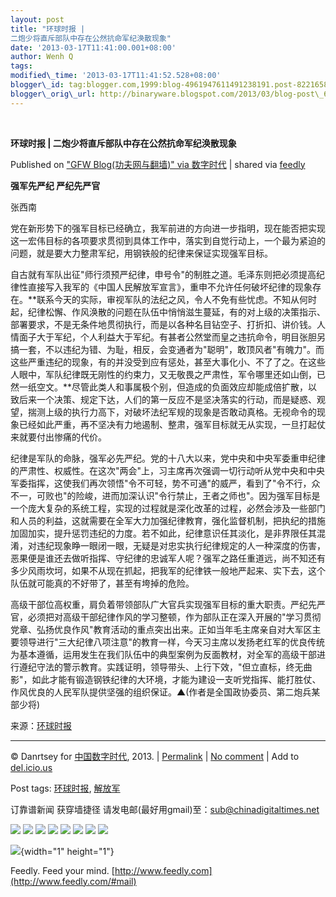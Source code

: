 ```yaml
--- 
layout: post 
title: "环球时报 |
二炮少将直斥部队中存在公然抗命军纪涣散现象" 
date: '2013-03-17T11:41:00.001+08:00' 
author: Wenh Q
tags:
modified\_time: '2013-03-17T11:41:52.528+08:00' 
blogger\_id: tag:blogger.com,1999:blog-4961947611491238191.post-8221658181577871543
blogger\_orig\_url: http://binaryware.blogspot.com/2013/03/blog-post\_634.html
---
```



 
<div class="article">

<div class="header">

**环球时报 | 二炮少将直斥部队中存在公然抗命军纪涣散现象**

</div>

<div class="source">

Published on ["GFW Blog(功夫网与翻墙)" via
数字时代](https://kexueshangwang.info/chinese/2013/03/%E7%8E%AF%E7%90%83%E6%97%B6%E6%8A%A5-%E4%BA%8C%E7%82%AE%E5%B0%91%E5%B0%86%E7%9B%B4%E6%96%A5%E9%83%A8%E9%98%9F%E4%B8%AD%E5%AD%98%E5%9C%A8%E5%85%AC%E7%84%B6%E6%8A%97%E5%91%BD%E5%86%9B%E7%BA%AA/?utm_source=feedburner&utm_medium=feed&utm_campaign=Feed%3A+chinagfwblog+(GFW+Blog%EF%BC%88%E5%8A%9F%E5%A4%AB%E7%BD%91%E4%B8%8E%E7%BF%BB%E5%A2%99%EF%BC%89))
| shared via [feedly](http://www.feedly.com)

</div>

<div>

**强军先严纪 严纪先严官**

张西南

党在新形势下的强军目标已经确立，我军前进的方向进一步指明，现在能否把实现这一宏伟目标的各项要求贯彻到具体工作中，落实到自觉行动上，一个最为紧迫的问题，就是要大力整肃军纪，用钢铁般的纪律来保证实现强军目标。

自古就有军队出征"师行须预严纪律，申号令"的制胜之道。毛泽东则把必须提高纪律性直接写入我军的《中国人民解放军宣言》，重申不允许任何破坏纪律的现象存在。**联系今天的实际，审视军队的法纪之风，令人不免有些忧虑。不知从何时起，纪律松懈、作风涣散的问题在队伍中悄悄滋生蔓延，有的对上级的决策指示、部署要求，不是无条件地贯彻执行，而是以各种名目钻空子、打折扣、讲价钱。人情面子大于军纪，个人利益大于军纪。有甚者公然堂而皇之违抗命令，明目张胆另搞一套，不以违纪为错、为耻，相反，会变通者为"聪明"，敢顶风者"有魄力"。而这些严重违纪的现象，有的并没受到应有惩处，甚至大事化小、不了了之。在这些人眼中，军队纪律既无刚性的约束力，又无敬畏之严肃性，军令哪里还如山倒，已然一纸空文。**尽管此类人和事属极个别，但造成的负面效应却能成倍扩散，以致后来一个决策、规定下达，人们的第一反应不是坚决落实的行动，而是疑惑、观望，揣测上级的执行力高下，对破坏法纪军规的现象是否敢动真格。无视命令的现象已经如此严重，再不坚决有力地遏制、整肃，强军目标就无从实现，一旦打起仗来就要付出惨痛的代价。

纪律是军队的命脉，强军必先严纪。党的十八大以来，党中央和中央军委重申纪律的严肃性、权威性。在这次"两会"上，习主席再次强调一切行动听从党中央和中央军委指挥，这使我们再次领悟"令不可轻，势不可通"的威严，看到了"令不行，众不一，可败也"的险峻，进而加深认识"令行禁止，王者之师也"。因为强军目标是一个庞大复杂的系统工程，实现的过程就是深化改革的过程，必然会涉及一些部门和人员的利益，这就需要在全军大力加强纪律教育，强化监督机制，把执纪的措施加固加实，提升惩罚违纪的力度。若不如此，纪律意识任其淡化，是非界限任其混淆，对违纪现象睁一眼闭一眼，无疑是对忠实执行纪律规定的人一种深度的伤害，恶果便是谁还去做听指挥、守纪律的忠诚军人呢？强军之路任重道远，尚不知还有多少风雨坎坷，如果不从现在抓起，把我军的纪律铁一般地严起来、实下去，这个队伍就可能真的不好带了，甚至有垮掉的危险。

高级干部位高权重，肩负着带领部队广大官兵实现强军目标的重大职责。严纪先严官，必须把对高级干部纪律作风的学习整顿，作为部队正在深入开展的"学习贯彻党章、弘扬优良作风"教育活动的重点突出出来。正如当年毛主席亲自对大军区主要领导进行"三大纪律八项注意"的教育一样，今天习主席以发扬老红军的优良传统为基本遵循，运用发生在我们队伍中的典型案例为反面教材，对全军的高级干部进行遵纪守法的警示教育。实践证明，领导带头、上行下效，"但立直标，终无曲影"，如此才能有锻造钢铁纪律的大环境，才能为建设一支听党指挥、能打胜仗、作风优良的人民军队提供坚强的组织保证。▲(作者是全国政协委员、第二炮兵某部少将)

来源：[环球时报](https://kexueshangwang.info/chinese/tag/%e7%8e%af%e7%90%83%e6%97%b6%e6%8a%a5/?category=10466 "标签 环球时报 下的日志")

------------------------------------------------------------------------

© Danrtsey for [中国数字时代](https://kexueshangwang.info/chinese),
2013. |
[Permalink](https://kexueshangwang.info/chinese/2013/03/%e7%8e%af%e7%90%83%e6%97%b6%e6%8a%a5-%e4%ba%8c%e7%82%ae%e5%b0%91%e5%b0%86%e7%9b%b4%e6%96%a5%e9%83%a8%e9%98%9f%e4%b8%ad%e5%ad%98%e5%9c%a8%e5%85%ac%e7%84%b6%e6%8a%97%e5%91%bd%e5%86%9b%e7%ba%aa/)
| [No
comment](https://kexueshangwang.info/chinese/2013/03/%e7%8e%af%e7%90%83%e6%97%b6%e6%8a%a5-%e4%ba%8c%e7%82%ae%e5%b0%91%e5%b0%86%e7%9b%b4%e6%96%a5%e9%83%a8%e9%98%9f%e4%b8%ad%e5%ad%98%e5%9c%a8%e5%85%ac%e7%84%b6%e6%8a%97%e5%91%bd%e5%86%9b%e7%ba%aa/#comments)
| Add to
[del.icio.us](http://del.icio.us/post?url=https://kexueshangwang.info/chinese/2013/03/%e7%8e%af%e7%90%83%e6%97%b6%e6%8a%a5-%e4%ba%8c%e7%82%ae%e5%b0%91%e5%b0%86%e7%9b%b4%e6%96%a5%e9%83%a8%e9%98%9f%e4%b8%ad%e5%ad%98%e5%9c%a8%e5%85%ac%e7%84%b6%e6%8a%97%e5%91%bd%e5%86%9b%e7%ba%aa/&title=%E7%8E%AF%E7%90%83%E6%97%B6%E6%8A%A5%20%7C%20%E4%BA%8C%E7%82%AE%E5%B0%91%E5%B0%86%E7%9B%B4%E6%96%A5%E9%83%A8%E9%98%9F%E4%B8%AD%E5%AD%98%E5%9C%A8%E5%85%AC%E7%84%B6%E6%8A%97%E5%91%BD%E5%86%9B%E7%BA%AA%E6%B6%A3%E6%95%A3%E7%8E%B0%E8%B1%A1)

Post tags:
[环球时报](https://kexueshangwang.info/chinese/tag/%e7%8e%af%e7%90%83%e6%97%b6%e6%8a%a5/?category=10466),
[解放军](https://kexueshangwang.info/chinese/tag/%e8%a7%a3%e6%94%be%e5%86%9b/?category=10466)

订靠谱新闻 获穿墙捷径
请发电邮(最好用gmail)至：<sub@chinadigitaltimes.net>


<div>

[![](http://feeds.feedburner.com/~ff/chinagfwblog?d=yIl2AUoC8zA)](http://feeds.feedburner.com/~ff/chinagfwblog?a=5zTbdgzBfaY:MrVyRbo9ltc:yIl2AUoC8zA)
[![](http://feeds.feedburner.com/~ff/chinagfwblog?i=5zTbdgzBfaY:MrVyRbo9ltc:-BTjWOF_DHI)](http://feeds.feedburner.com/~ff/chinagfwblog?a=5zTbdgzBfaY:MrVyRbo9ltc:-BTjWOF_DHI)
[![](http://feeds.feedburner.com/~ff/chinagfwblog?i=5zTbdgzBfaY:MrVyRbo9ltc:F7zBnMyn0Lo)](http://feeds.feedburner.com/~ff/chinagfwblog?a=5zTbdgzBfaY:MrVyRbo9ltc:F7zBnMyn0Lo)
[![](http://feeds.feedburner.com/~ff/chinagfwblog?i=5zTbdgzBfaY:MrVyRbo9ltc:V_sGLiPBpWU)](http://feeds.feedburner.com/~ff/chinagfwblog?a=5zTbdgzBfaY:MrVyRbo9ltc:V_sGLiPBpWU)
[![](http://feeds.feedburner.com/~ff/chinagfwblog?d=qj6IDK7rITs)](http://feeds.feedburner.com/~ff/chinagfwblog?a=5zTbdgzBfaY:MrVyRbo9ltc:qj6IDK7rITs)
[![](http://feeds.feedburner.com/~ff/chinagfwblog?d=l6gmwiTKsz0)](http://feeds.feedburner.com/~ff/chinagfwblog?a=5zTbdgzBfaY:MrVyRbo9ltc:l6gmwiTKsz0)
[![](http://feeds.feedburner.com/~ff/chinagfwblog?i=5zTbdgzBfaY:MrVyRbo9ltc:gIN9vFwOqvQ)](http://feeds.feedburner.com/~ff/chinagfwblog?a=5zTbdgzBfaY:MrVyRbo9ltc:gIN9vFwOqvQ)
[![](http://feeds.feedburner.com/~ff/chinagfwblog?d=TzevzKxY174)](http://feeds.feedburner.com/~ff/chinagfwblog?a=5zTbdgzBfaY:MrVyRbo9ltc:TzevzKxY174)

</div>

![](http://feeds.feedburner.com/~r/chinagfwblog/~4/5zTbdgzBfaY){width="1"
height="1"}

</div>




</div>

<div class="footer">

Feedly. Feed your mind.
[http://www.feedly.com](http://www.feedly.com/#mail)

</div>
